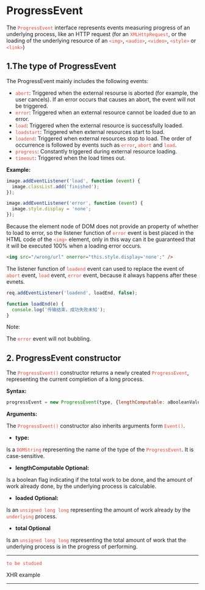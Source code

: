 # ProgressEvent

The <code style="color:#ea4335">ProgressEvent</code> interface represents events measuring progress of an underlying process, like an HTTP request (for an <code style="color:#ea4335">XMLHttpRequest</code>, or the loading of the underlying resource of an <code style="color:#ea4335">\<img></code>, <code style="color:#ea4335">\<audio></code>, <code style="color:#ea4335">\<video></code>, <code style="color:#ea4335">\<style></code> or <code style="color:#ea4335">\<link></code>)

## 1.The type of ProgressEvent

The ProgressEvent mainly includes the following events:

- <code style="color:#ea4335">abort</code>: Triggered when the external resourse is aborted (for example, the user cancels). If an error occurs that causes an abort, the event will not be triggered.
- <code style="color:#ea4335">error</code>: Triggered when an external resource cannot be loaded due to an error.
- <code style="color:#ea4335">load</code>: Triggered when the external resource is successfully loaded.
- <code style="color:#ea4335">loadstart</code>: Triggered when external resources start to load.
- <code style="color:#ea4335">loadend</code>: Triggered when external resources stop to load. The order of occurrence is followed by events such as <code style="color:#ea4335">error</code>, <code style="color:#ea4335">abort</code> and <code style="color:#ea4335">load</code>.
- <code style="color:#ea4335">progress</code>: Constantly triggered during external resource loading.
- <code style="color:#ea4335">timeout</code>: Triggered when the load times out.

**Example:**

```js
image.addEventListener('load', function (event) {
  image.classList.add('finished');
});

image.addEventListener('error', function (event) {
  image.style.display = 'none';
});
```

Because the element node of DOM does not provide an property of whether to load to error, so the listener function of <code style="color:#ea4335">error</code> event is best placed in the HTML code of the <code style="color:#ea4335">\<img></code> element, only in this way can it be guaranteed that it will be executed 100% when a loading error occurs.

```html
<img src="/wrong/url" onerror="this.style.display='none';" />
```

The listener function of <code style="color:#ea4335">loadend</code> event can used to replace the event of <code style="color:#ea4335">abort</code> event, <code style="color:#ea4335">load</code> event, <code style="color:#ea4335">error</code> event, because it always happens after these evnets.

```js
req.addEventListener('loadend', loadEnd, false);

function loadEnd(e) {
  console.log('传输结束，成功失败未知');
}
```

Note:

The <code style="color:#ea4335">error</code> event will not bubbling.

## 2. ProgressEvent constructor

The <code style="color:#ea4335">ProgressEvent()</code> constructor returns a newly created <code style="color:#ea4335">ProgressEvent</code>, representing the current completion of a long process.

**Syntax:**

```js
progressEvent = new ProgressEvent(type, {lengthComputable: aBooleanValue, loaded: aNumber, total: aNumber});
```

**Arguments:**

The <code style="color:#ea4335">ProgressEvent()</code> constructor also inherits arguments form <code style="color:#ea4335">Event()</code>.

- **type:**

Is a <code style="color:#ea4335">DOMString</code> representing the name of the type of the <code style="color:#ea4335">ProgressEvent</code>. It is case-sensitive.

- **lengthComputable Optional:**

Is a boolean flag indicating if the total work to be done, and the amount of work already done, by the underlying process is calculable.

- **loaded Optional:**

Is an <code style="color:#ea4335">unsigned long long</code> representing the amount of work already by the <code style="color:#ea4335">underlying</code> process.

- **total Optional**

Is an <code style="color:#ea4335">unsigned long long</code> representing the total amount of work that the underlying process is in the progress of performing.

---
<code style="color:#ea4335">to be studied</code>

XHR example

---
